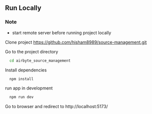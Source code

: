 
## Run Locally

### Note 

- start remote server before running project locally

Clone project https://github.com/hisham8989/source-management.git

Go to the project directory

```bash
  cd airbyte_source_management
```

Install dependencies

```bash
  npm install
```

run app in development

```bash
  npm run dev
```

Go to browser and redirect to http://localhost:5173/
